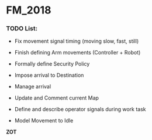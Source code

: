 # FM_2018


### TODO List:

- Fix movement signal timing (moving slow, fast, still)

- Finish defining Arm movements (Controller + Robot)

- Formally define Security Policy

- Impose arrival to Destination

- Manage arrival 

- Update and Comment current Map

- Define and describe operator signals during work task

- Model Movement to Idle


__ZOT__
